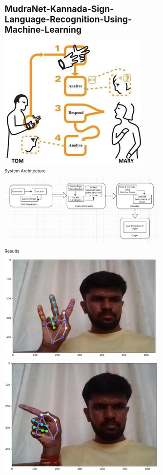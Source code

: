 # MudraNet-Kannada-Sign-Language-Recognition-Using-Machine-Learning

![Uploading Allegro-IoT-Trends-.png…](https://github.com/Darshants6364/MudraNet-Kannada-Sign-Language-Recognition-Using-Machine-Learning/blob/74aac9fc7554c7878ba3679a631d82405ab1a700/sign.jpg)

System Architecture

![Uploading Allegro-IoT-Trends-.png…](https://github.com/Darshants6364/MudraNet-Kannada-Sign-Language-Recognition-Using-Machine-Learning/blob/74aac9fc7554c7878ba3679a631d82405ab1a700/sys.jpg)

Results

![Uploading Allegro-IoT-Trends-.png…](https://github.com/Darshants6364/MudraNet-Kannada-Sign-Language-Recognition-Using-Machine-Learning/blob/74aac9fc7554c7878ba3679a631d82405ab1a700/t1.jpg)

![Uploading Allegro-IoT-Trends-.png…](https://github.com/Darshants6364/MudraNet-Kannada-Sign-Language-Recognition-Using-Machine-Learning/blob/74aac9fc7554c7878ba3679a631d82405ab1a700/t2.jpg)
